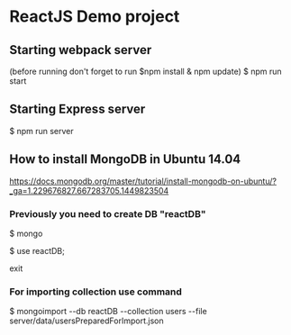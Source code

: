 # ReactJS Demo project

## Starting webpack server
(before running don't forget to run $npm install & npm update)
$ npm run start
## Starting Express server
$ npm run server

## How to install MongoDB in Ubuntu 14.04
https://docs.mongodb.org/master/tutorial/install-mongodb-on-ubuntu/?_ga=1.229676827.667283705.1449823504

### Previously you need to create DB "reactDB"
$ mongo

$ use reactDB;

exit

### For importing collection use command
$ mongoimport --db reactDB --collection users --file server/data/usersPreparedForImport.json